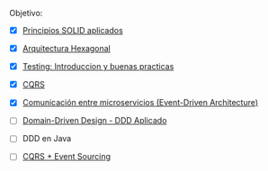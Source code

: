 Objetivo:

- [x] [Principios SOLID aplicados](./principios_solid_aplicados/)
- [x] [Arquitectura Hexagonal](./arquitectura_hexagonal/)
- [x] [Testing: Introduccion y buenas practicas](./testing_intro_y_buenas_practicas/)
- [x] [CQRS](./cqrs/)
- [x] [Comunicación entre microservicios (Event-Driven Architecture)](./event_driven_architecture/)
- [ ] [Domain-Driven Design - DDD Aplicado](./ddd_aplicado/)
- [ ] DDD en Java
- [ ] [CQRS + Event Sourcing](./cqrs_eventsourcing/)

